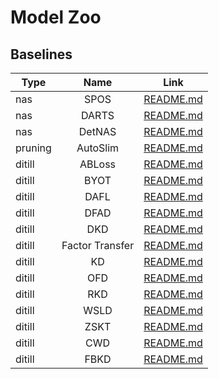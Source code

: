 # Model Zoo

## Baselines

| Type    |      Name       |                                                 Link                                                  |
| ------- | :-------------: | :---------------------------------------------------------------------------------------------------: |
| nas     |      SPOS       |        [README.md](https://github.com/open-mmlab/mmrazor/tree/dev-1.x/configs/nas/mmcls/spos)         |
| nas     |      DARTS      |        [README.md](https://github.com/open-mmlab/mmrazor/tree/dev-1.x/configs/nas/mmcls/darts)        |
| nas     |     DetNAS      |       [README.md](https://github.com/open-mmlab/mmrazor/tree/dev-1.x/configs/nas/mmdet/detnas)        |
| pruning |    AutoSlim     |    [README.md](https://github.com/open-mmlab/mmrazor/tree/dev-1.x/configs/pruning/mmcls/autoslim)     |
| ditill  |     ABLoss      |     [README.md](https://github.com/open-mmlab/mmrazor/tree/dev-1.x/configs/distill/mmcls/abloss)      |
| ditill  |      BYOT       |      [README.md](https://github.com/open-mmlab/mmrazor/tree/dev-1.x/configs/distill/mmcls/byot)       |
| ditill  |      DAFL       |      [README.md](https://github.com/open-mmlab/mmrazor/tree/dev-1.x/configs/distill/mmcls/dafl)       |
| ditill  |      DFAD       |      [README.md](https://github.com/open-mmlab/mmrazor/tree/dev-1.x/configs/distill/mmcls/dfad)       |
| ditill  |       DKD       |       [README.md](https://github.com/open-mmlab/mmrazor/tree/dev-1.x/configs/distill/mmcls/dkd)       |
| ditill  | Factor Transfer | [README.md](https://github.com/open-mmlab/mmrazor/tree/dev-1.x/configs/distill/mmcls/factor_transfer) |
| ditill  |       KD        |       [README.md](https://github.com/open-mmlab/mmrazor/tree/dev-1.x/configs/distill/mmcls/kd)        |
| ditill  |       OFD       |       [README.md](https://github.com/open-mmlab/mmrazor/tree/dev-1.x/configs/distill/mmcls/ofd)       |
| ditill  |       RKD       |       [README.md](https://github.com/open-mmlab/mmrazor/tree/dev-1.x/configs/distill/mmcls/rkd)       |
| ditill  |      WSLD       |      [README.md](https://github.com/open-mmlab/mmrazor/tree/dev-1.x/configs/distill/mmcls/wsld)       |
| ditill  |      ZSKT       |      [README.md](https://github.com/open-mmlab/mmrazor/tree/dev-1.x/configs/distill/mmcls/zskt)       |
| ditill  |       CWD       |       [README.md](https://github.com/open-mmlab/mmrazor/tree/dev-1.x/configs/distill/mmdet/cwd)       |
| ditill  |      FBKD       |      [README.md](https://github.com/open-mmlab/mmrazor/tree/dev-1.x/configs/distill/mmdet/fbkd)       |
